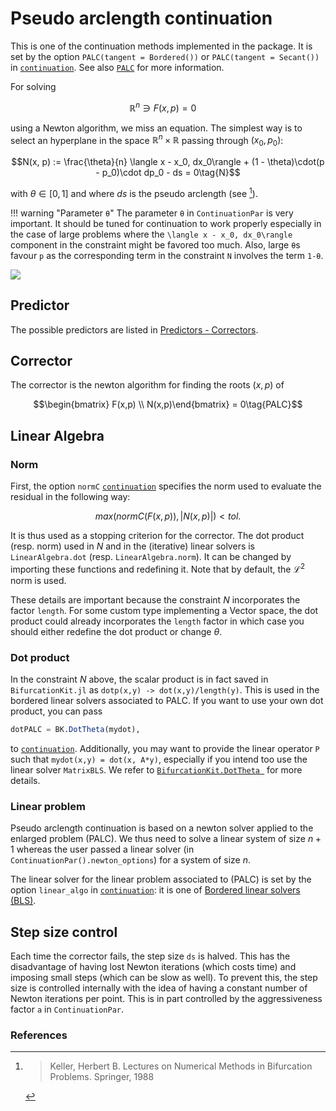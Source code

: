 # Pseudo arclength continuation

This is one of the continuation methods implemented in the package. It is set by the option `PALC(tangent = Bordered())` or `PALC(tangent = Secant())` in [`continuation`](@ref). See also [`PALC`](@ref) for more information.

For solving

$$\mathbb R^n\ni F(x,p) = 0 \quad\tag{E}$$

using a Newton algorithm, we miss an equation. The simplest way is to select an hyperplane in the space $\mathbb R^n\times \mathbb R$ passing through $(x_0,p_0)$:

$$N(x, p) := \frac{\theta}{n} \langle x - x_0, dx_0\rangle + (1 - \theta)\cdot(p - p_0)\cdot dp_0 - ds = 0\tag{N}$$

with $\theta\in[0,1]$ and where $ds$ is the pseudo arclength (see [^Keller]).

!!! warning "Parameter `θ`"
    The parameter `θ` in `ContinuationPar` is very important. It should be tuned for continuation to work properly especially in the case of large problems where the ``\langle x - x_0, dx_0\rangle`` component in the constraint might be favored too much. Also, large `θ`s favour `p` as the corresponding term in the constraint ``N`` involves the term ``1-θ``.

![](PALC.png)


## Predictor

The possible predictors are listed in [Predictors - Correctors](@ref).

## Corrector

The corrector is the newton algorithm for finding the roots $(x,p)$ of

$$\begin{bmatrix} F(x,p) \\	N(x,p)\end{bmatrix} = 0\tag{PALC}$$

## Linear Algebra


### Norm

First, the option `normC` [`continuation`](@ref) specifies the norm used to evaluate the residual in the following way:

$$max(normC(F(x,p)), |N(x,p)|)<tol.$$

It is thus used as a stopping criterion for the corrector. The dot product (resp. norm) used in $N$ and in the (iterative) linear solvers is `LinearAlgebra.dot` (resp. `LinearAlgebra.norm`). It can be changed by importing these functions and redefining it. Note that by default, the $\mathcal L^2$ norm is used. 

These details are important because the constraint $N$ incorporates the factor `length`. For some custom type implementing a Vector space, the dot product could already incorporates the `length` factor in which case you should either redefine the dot product or change $\theta$.


### Dot product

In the constraint $N$ above, the scalar product is in fact saved in `BifurcationKit.jl` as `dotp(x,y) -> dot(x,y)/length(y)`. This is used in the bordered linear solvers associated to PALC. If you want to use your own dot product, you can pass

```julia
dotPALC = BK.DotTheta(mydot),
```

to [`continuation`](@ref). Additionally, you may want to provide the linear operator `P` such that `mydot(x,y) = dot(x, A*y)`, especially if you intend too use the linear solver `MatrixBLS`. We refer to [`BifurcationKit.DotTheta `](@ref) for more details.

### Linear problem

Pseudo arclength continuation is based on a newton solver applied to the enlarged problem (PALC). We thus need to solve a linear system of size $n+1$ whereas the user passed a linear solver (in `ContinuationPar().newton_options`) for a system of size $n$.

The linear solver for the linear problem associated to (PALC) is set by the option `linear_algo` in [`continuation`](@ref): it is one of [Bordered linear solvers (BLS)](@ref).


## Step size control

Each time the corrector fails, the step size ``ds`` is halved. This has the disadvantage of having lost Newton iterations (which costs time) and imposing small steps (which can be slow as well). To prevent this, the step size is controlled internally with the idea of having a constant number of Newton iterations per point. This is in part controlled by the aggressiveness factor `a` in `ContinuationPar`.


### References

[^Keller]:> Keller, Herbert B. Lectures on Numerical Methods in Bifurcation Problems. Springer, 1988
